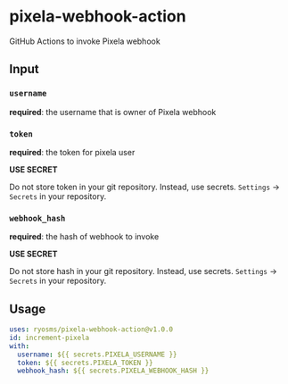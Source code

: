# pixela-webhook-action

GitHub Actions to invoke Pixela webhook

## Input

### `username`

**required**: the username that is owner of Pixela webhook

### `token`

**required**: the token for pixela user

**USE SECRET**

Do not store token in your git repository.
Instead, use secrets. `Settings` -> `Secrets` in your repository.

### `webhook_hash`

**required**: the hash of webhook to invoke

**USE SECRET**

Do not store hash in your git repository.
Instead, use secrets. `Settings` -> `Secrets` in your repository.

## Usage

```yaml
uses: ryosms/pixela-webhook-action@v1.0.0
id: increment-pixela
with:
  username: ${{ secrets.PIXELA_USERNAME }}
  token: ${{ secrets.PIXELA_TOKEN }}
  webhook_hash: ${{ secrets.PIXELA_WEBHOOK_HASH }}
```